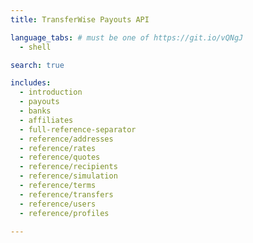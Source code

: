 ```yaml
---
title: TransferWise Payouts API

language_tabs: # must be one of https://git.io/vQNgJ
  - shell

search: true

includes:
  - introduction
  - payouts
  - banks
  - affiliates
  - full-reference-separator
  - reference/addresses
  - reference/rates
  - reference/quotes
  - reference/recipients
  - reference/simulation
  - reference/terms
  - reference/transfers
  - reference/users
  - reference/profiles

---
```

